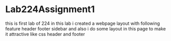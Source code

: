 # Lab224Assignment1
 this is first lab of  224
in this lab i created a webpage layout with following feature
header 
footer
sidebar
and also i do some layout in this page to make it attractive  like css header and footer
